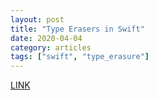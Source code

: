 ```yaml
---
layout: post
title: "Type Erasers in Swift"
date: 2020-04-04
category: articles
tags: ["swift", "type_erasure"]
---
```

[LINK](https://chris.eidhof.nl/post/type-erasers-in-swift/)